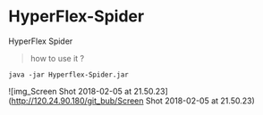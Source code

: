# HyperFlex-Spider
HyperFlex Spider

> how to use it ?
```shell
java -jar Hyperflex-Spider.jar
```
![img_Screen Shot 2018-02-05 at 21.50.23](http://120.24.90.180/git_bub/Screen Shot 2018-02-05 at 21.50.23)
